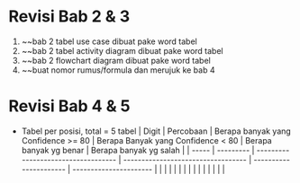 # Revisi Bab 2 & 3
1. ~~bab 2 tabel use case dibuat pake word tabel
2. ~~bab 2 tabel activity diagram dibuat pake word tabel
3. ~~bab 2 flowchart diagram dibuat pake word tabel
4. ~~buat nomor rumus/formula dan merujuk ke bab 4

# Revisi Bab 4 & 5
- Tabel per posisi, total = 5 tabel
| Digit | Percobaan | Berapa banyak yang Confidence >= 80 | Berapa Banyak yang Confidence < 80 | Berapa banyak yg benar | Berapa banyak yg salah |
| ----- | --------- | ----------------------------------- | ---------------------------------- | ---------------------- | ---------------------- |
|       |           |                                     |                                    |                        |                        |
|       |           |                                     |                                    |                        |                        |